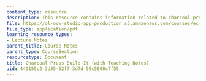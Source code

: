 ```yaml
---
content_type: resource
description: This resource contains information related to charcoal press.
file: https://ol-ocw-studio-app-production.s3.amazonaws.com/courses/ec-720j-d-lab-ii-design-spring-2010/449159c23d3552f73d7d59c5808c7f55_MITEC_720JS10_bldit_chrc.pdf
file_type: application/pdf
learning_resource_types:
- Lecture Notes
parent_title: Course Notes
parent_type: CourseSection
resourcetype: Document
title: Charcoal Press Build-It (with Teaching Notes)
uid: 449159c2-3d35-52f7-3d7d-59c5808c7f55
---
```

